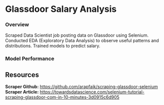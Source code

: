 # Glassdoor Salary Analysis
### Overview
Scraped Data Scientist job posting data on Glassdoor using Selenium. Conducted EDA (Exploratory Data Analysis) to observe useful patterns and distributions. Trained models to predict salary.

### Model Performance

## Resources
**Scraper Github:** https://github.com/arapfaik/scraping-glassdoor-selenium  
**Scraper Article:** https://towardsdatascience.com/selenium-tutorial-scraping-glassdoor-com-in-10-minutes-3d0915c6d905  
